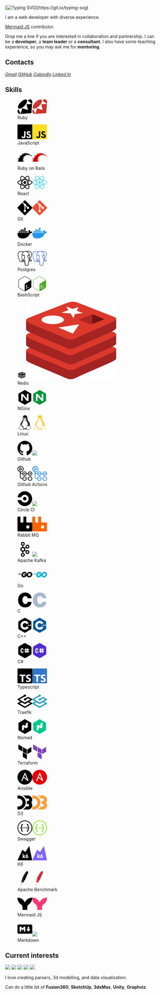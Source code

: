---
---

<link rel="stylesheet" href="./styles/index.css">

<!-- [![](https://visitcount.itsvg.in/api?id=nirname&label=Profile%20Views&color=0&icon=5&pretty=true)](https://visitcount.itsvg.in) -->

[![Typing SVG](https://readme-typing-svg.demolab.com?font=Fira+Code&size=18&duration=2000&pause=125&color=00111d&multiline=true&width=500&height=75&lines=Hello!+Nice+to+meet+you.;I+have+been+programming+for+quite+a+time.;Feel+free+to+contact+me.)](https://git.io/typing-svg)

I am a web developer with diverse experience.

[Mermaid JS](https://github.com/mermaid-js/mermaid) contributor.

Drop me a line if you are interested in collaboration and partnership.
I can be a **developer**, a **team leader** or a **consultant**.
I also have some teaching experience, so you may ask me for **mentoring**.

## Contacts

<address class="line">
<a href="mailto:nironame@gmail.com" class="gmail">Gmail</a>
<a href="https://github.com/nirname" class="github">GitHub</a>
<a href="https://calendy.com/nirname" class="calendly">Calendly</a>
<a href="https://www.linkedin.com/in/nirname" class="linkedin">Linked In</a>
</address>

## Skills

<div class="grid">
<figure class="tile"><img class='ruby' src="./icons/ruby.svg"                   ><img src="./icons/ruby-color.svg" class="hover-image"><figcaption>Ruby</figcaption></figure>
<figure class="tile"><img src="./icons/javascript.svg"                          ><img src="./icons/javascript-color.svg"       ><figcaption>JavaScript           </figcaption></figure>
<figure class="tile"><img src="./icons/rubyonrails.svg"                         ><img src="./icons/rubyonrails-color.svg"      ><figcaption>Ruby on Rails        </figcaption></figure>
<figure class="tile"><img src="./icons/react.svg"                               ><img src="./icons/react-color.svg"            ><figcaption>React                </figcaption></figure>
<figure class="tile"><img src="./icons/git.svg"                                 ><img src="./icons/git-color.svg"              ><figcaption>Git                  </figcaption></figure>
<figure class="tile"><img src="./icons/docker.svg"                              ><img src="./icons/docker-color.svg"           ><figcaption>Docker               </figcaption></figure>
<figure class="tile"><img src="./icons/postgresql.svg"                          ><img src="./icons/postgresql-color.svg"       ><figcaption>Postgres             </figcaption></figure>
<figure class="tile"><img src="./icons/gnubash.svg"                             ><img src="./icons/gnubash-color.svg"          ><figcaption>BashScript           </figcaption></figure>
<figure class="tile"><img src="./icons/redis.svg"                               ><img src="./icons/redis-color.svg"            ><figcaption>Redis                </figcaption></figure>
<figure class="tile"><img src="./icons/nginx.svg"                               ><img src="./icons/nginx-color.svg"            ><figcaption>NGinx                </figcaption></figure>
<figure class="tile"><img src="./icons/linux.svg"                               ><img src="./icons/linux-color.svg"            ><figcaption>Linux                </figcaption></figure>
<figure class="tile"><img src="./icons/github.svg"                              ><img src="./icons/github-color.svg"           ><figcaption>Github               </figcaption></figure>
<figure class="tile"><img src="./icons/githubactions.svg"                       ><img src="./icons/githubactions-color.svg"    ><figcaption>Github Actions       </figcaption></figure>
<figure class="tile"><img src="./icons/circleci.svg"                            ><img src="./icons/circleci-color.svg"         ><figcaption>Circle CI            </figcaption></figure>
<figure class="tile"><img src="./icons/rabbitmq.svg"                            ><img src="./icons/rabbitmq-color.svg"         ><figcaption>Rabbit MQ            </figcaption></figure>
<figure class="tile"><img src="./icons/apachekafka.svg"                         ><img src="./icons/apachekafka-color.svg"      ><figcaption>Apache Kafka         </figcaption></figure>
<figure class="tile"><img src="./icons/go.svg"                                  ><img src="./icons/go-color.svg"               ><figcaption>Go                   </figcaption></figure>
<figure class="tile"><img src="./icons/c.svg"                                   ><img src="./icons/c-color.svg"                ><figcaption>C                    </figcaption></figure>
<figure class="tile"><img src="./icons/cplusplus.svg"                           ><img src="./icons/cplusplus-color.svg"        ><figcaption>C++                  </figcaption></figure>
<figure class="tile"><img src="./icons/csharp.svg"                              ><img src="./icons/csharp-color.svg"           ><figcaption>C#                   </figcaption></figure>
<figure class="tile"><img src="./icons/typescript.svg"                          ><img src="./icons/typescript-color.svg"       ><figcaption>Typescript           </figcaption></figure>
<figure class="tile"><img src="./icons/traefikproxy.svg"                        ><img src="./icons/traefikproxy-color.svg"     ><figcaption>Traefik              </figcaption></figure>
<figure class="tile"><img src="./icons/nomad.svg"                               ><img src="./icons/nomad-color.svg"            ><figcaption>Nomad                </figcaption></figure>
<figure class="tile"><img src="./icons/terraform.svg"                           ><img src="./icons/terraform-color.svg"        ><figcaption>Terraform            </figcaption></figure>
<figure class="tile"><img src="./icons/ansible.svg"                             ><img src="./icons/ansible-color.svg"          ><figcaption>Ansible              </figcaption></figure>
<figure class="tile"><img src="./icons/d3dotjs.svg"                             ><img src="./icons/d3dotjs-color.svg"          ><figcaption>D3                   </figcaption></figure>
<figure class="tile"><img src="./icons/swagger.svg"                             ><img src="./icons/swagger-color.svg"          ><figcaption>Swagger              </figcaption></figure>
<figure class="tile"><img src="./icons/k6.svg"                                  ><img src="./icons/k6-color.svg"               ><figcaption>K6                   </figcaption></figure>
<figure class="tile"><img src="./icons/apache.svg"                              ><img src="./icons/apache-color.svg"           ><figcaption>Apache Benchmark     </figcaption></figure>
<figure class="tile"><img src="./icons/mermaid.svg"                             ><img src="./icons/mermaid-color.svg"          ><figcaption>Mermaid JS           </figcaption></figure>
<figure class="tile"><img src="./icons/markdown.svg"                            ><img src="./icons/markdown-color.svg"         ><figcaption>Markdown             </figcaption></figure>
</div>

## Current interests


<div class="line">
<img src="https://img.shields.io/badge/Parsers_and_compilers-00111d?style=flat-square" height=24 />
<img src="https://img.shields.io/badge/Infrastructure-8300c4?style=flat-square" height=24 />
<img src="https://img.shields.io/badge/Websites-fcbf49?style=flat-square" height=24 />
<img src="https://img.shields.io/badge/Data_visuzlization-1cb08f?style=flat-square" height=24 />
<img src="https://img.shields.io/badge/Computer_graphics-d62828?style=flat-square" height=24 />
</div>

I love creating parsers, 3d modelling, and data visualization.

Can do a little bit of
**Fusion360**,
**SketchUp**,
**3dsMax**,
**Unity**,
**Graphviz**.
